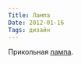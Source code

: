 ```yaml
---
Title: Лампа
Date: 2012-01-16
Tags: дизайн
---
```


<div class="text">Прикольная <a href="http://theblackworkshop.tumblr.com/post/15945556825/be-light-by-qisdesign">лампа</a>.</div>